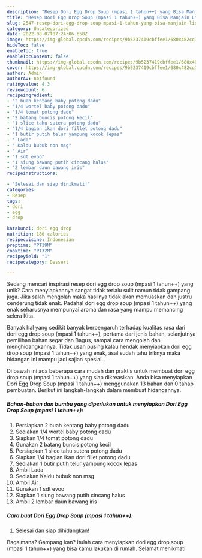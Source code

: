 ```yaml
---
description: "Resep Dori Egg Drop Soup (mpasi 1 tahun++) yang Bisa Manjain Lidah"
title: "Resep Dori Egg Drop Soup (mpasi 1 tahun++) yang Bisa Manjain Lidah"
slug: 2547-resep-dori-egg-drop-soup-mpasi-1-tahun-yang-bisa-manjain-lidah
category: Uncategorized
date: 2022-08-07T07:24:06.658Z
image: https://img-global.cpcdn.com/recipes/9b5237419cbffee1/680x482cq70/dori-egg-drop-soup-mpasi-1-tahun-foto-resep-utama.jpg
hideToc: false
enableToc: true
enableTocContent: false
thumbnail: https://img-global.cpcdn.com/recipes/9b5237419cbffee1/680x482cq70/dori-egg-drop-soup-mpasi-1-tahun-foto-resep-utama.jpg
cover: https://img-global.cpcdn.com/recipes/9b5237419cbffee1/680x482cq70/dori-egg-drop-soup-mpasi-1-tahun-foto-resep-utama.jpg
author: Admin
authorAv: notfound
ratingvalue: 4.3
reviewcount: 6
recipeingredient:
- "2 buah kentang baby potong dadu"
- "1/4 wortel baby potong dadu"
- "1/4 tomat potong dadu"
- "2 batang buncis potong kecil"
- "1 slice tahu sutera potong dadu"
- "1/4 bagian ikan dori fillet potong dadu"
- "1 butir putih telur yampung kocok lepas"
- " Lada"
- " Kaldu bubuk non msg"
- " Air"
- "1 sdt evoo"
- "1 siung bawang putih cincang halus"
- "2 lembar daun bawang iris"
recipeinstructions:

- "Selesai dan siap dinikmati!"
categories:
- Resep
tags:
- dori
- egg
- drop

katakunci: dori egg drop 
nutrition: 180 calories
recipecuisine: Indonesian
preptime: "PT19M"
cooktime: "PT32M"
recipeyield: "1"
recipecategory: Dessert

---
```





Sedang mencari inspirasi resep dori egg drop soup (mpasi 1 tahun++) yang unik? Cara menyiapkannya sangat tidak terlalu sulit namun tidak gampang juga. Jika salah mengolah maka hasilnya tidak akan memuaskan dan justru cenderung tidak enak. Padahal dori egg drop soup (mpasi 1 tahun++) yang enak seharusnya mempunyai aroma dan rasa yang mampu memancing selera Kita.





Banyak hal yang sedikit banyak berpengaruh terhadap kualitas rasa dari dori egg drop soup (mpasi 1 tahun++), pertama dari jenis bahan, selanjutnya pemilihan bahan segar dan Bagus, sampai cara mengolah dan menghidangkannya. Tidak usah pusing kalau hendak menyiapkan dori egg drop soup (mpasi 1 tahun++) yang enak,      asal sudah tahu triknya maka hidangan ini mampu jadi sajian spesial.





















Di bawah ini ada beberapa cara mudah dan praktis untuk membuat dori egg drop soup (mpasi 1 tahun++) yang siap dikreasikan. Anda bisa menyiapkan Dori Egg Drop Soup (mpasi 1 tahun++) menggunakan 13 bahan dan 0 tahap pembuatan. Berikut ini langkah-langkah dalam membuat hidangannya.

<!--inarticleads1-->

##### Bahan-bahan dan bumbu yang diperlukan untuk menyiapkan Dori Egg Drop Soup (mpasi 1 tahun++):

1. Persiapkan 2 buah kentang baby potong dadu
1. Sediakan 1/4 wortel baby potong dadu
1. Siapkan 1/4 tomat potong dadu
1. Gunakan 2 batang buncis potong kecil
1. Persiapkan 1 slice tahu sutera potong dadu
1. Siapkan 1/4 bagian ikan dori fillet potong dadu
1. Sediakan 1 butir putih telur yampung kocok lepas
1. Ambil  Lada
1. Sediakan  Kaldu bubuk non msg
1. Ambil  Air
1. Gunakan 1 sdt evoo
1. Siapkan 1 siung bawang putih cincang halus
1. Ambil 2 lembar daun bawang iris




<!--inarticleads2-->

##### Cara buat Dori Egg Drop Soup (mpasi 1 tahun++):


1. Selesai dan siap dihidangkan!



Bagaimana? Gampang kan? Itulah cara menyiapkan dori egg drop soup (mpasi 1 tahun++) yang bisa kamu lakukan di rumah. Selamat menikmati
